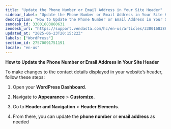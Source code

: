 ```yaml
---
title: "Update the Phone Number or Email Address in Your Site Header"
sidebar_label: "Update the Phone Number or Email Address in Your Site Header"
description: "How to Update the Phone Number or Email Address in Your Site Header  \n       \n To make changes to the contact details displayed in your website’s header, fo"
zendesk_id: 33001683860631
zendesk_url: "https://support.vendasta.com/hc/en-us/articles/33001683860631-Update-the-Phone-Number-or-Email-Address-in-Your-Site-Header"
updated_at: "2025-06-23T20:15:22Z"
labels: ["WordPress"]
section_id: 27570091751191
locale: "en-us"
---
```


**How to Update the Phone Number or Email Address in Your Site Header**

<!-- image removed: ./img/33001683860631-613af5580e -->

To make changes to the contact details displayed in your website’s header, follow these steps:

1.  Open your **WordPress Dashboard**.
    
2.  Navigate to **Appearance** > **Customize**.
    
3.  Go to **Header and Navigation** > **Header Elements**.
    
4.  From there, you can update the **phone number** or **email address** as needed
    

<!-- image removed: ./img/33001683860631-5175bdb0d2 -->

<!-- image removed: ./img/33001683860631-df7ba6911f -->
